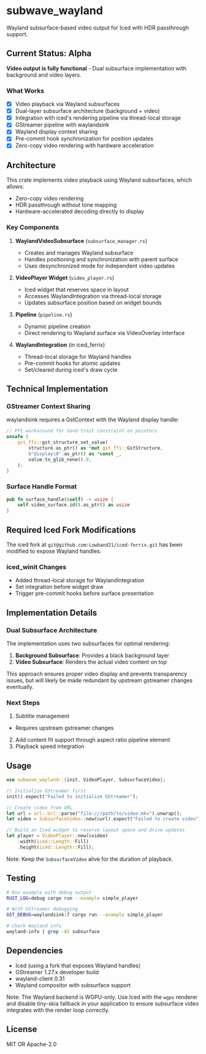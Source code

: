 # subwave_wayland

Wayland subsurface-based video output for Iced with HDR passthrough support.

## Current Status: Alpha

**Video output is fully functional** - Dual subsurface implementation with background and video layers.

### What Works
- [x] Video playback via Wayland subsurfaces
- [x] Dual-layer subsurface architecture (background + video)
- [x] Integration with iced's rendering pipeline via thread-local storage
- [x] GStreamer pipeline with waylandsink
- [x] Wayland display context sharing
- [x] Pre-commit hook synchronization for position updates
- [x] Zero-copy video rendering with hardware acceleration

## Architecture
This crate implements video playback using Wayland subsurfaces, which allows:
- Zero-copy video rendering
- HDR passthrough without tone mapping
- Hardware-accelerated decoding directly to display

### Key Components

1. **WaylandVideoSubsurface** (`subsurface_manager.rs`)
   - Creates and manages Wayland subsurface
   - Handles positioning and synchronization with parent surface
   - Uses desynchronized mode for independent video updates

2. **VideoPlayer Widget** (`video_player.rs`)
   - Iced widget that reserves space in layout
   - Accesses WaylandIntegration via thread-local storage
   - Updates subsurface position based on widget bounds

3. **Pipeline** (`pipeline.rs`)
   - Dynamic pipeline creation
   - Direct rendering to Wayland surface via VideoOverlay interface

4. **WaylandIntegration** (in iced_ferrix)
   - Thread-local storage for Wayland handles
   - Pre-commit hooks for atomic updates
   - Set/cleared during iced's draw cycle

## Technical Implementation

### GStreamer Context Sharing
waylandsink requires a GstContext with the Wayland display handle:

```rust
// FFI workaround for Send trait constraint on pointers
unsafe {
    gst_ffi::gst_structure_set_value(
        structure.as_ptr() as *mut gst_ffi::GstStructure,
        b"display\0".as_ptr() as *const _,
        value.to_glib_none().0,
    );
}
```

### Surface Handle Format
```rust
pub fn surface_handle(&self) -> usize {
    self.video_surface.id().as_ptr() as usize
}
```

## Required Iced Fork Modifications

The iced fork at `git@github.com:Lowband21/iced-ferrix.git` has been modified to expose Wayland handles:

### iced_winit Changes
- Added thread-local storage for WaylandIntegration
- Set integration before widget draw
- Trigger pre-commit hooks before surface presentation

## Implementation Details

### Dual Subsurface Architecture
The implementation uses two subsurfaces for optimal rendering:
1. **Background Subsurface**: Provides a black background layer
2. **Video Subsurface**: Renders the actual video content on top

This approach ensures proper video display and prevents transparency issues, but will likely be made redundant by upstream gstreamer changes eventually.

### Next Steps
1. Subtitle management
  - Requires upstream gstreamer changes
2. Add content fit support through aspect ratio pipeline element
3. Playback speed integration

## Usage

```rust
use subwave_wayland::{init, VideoPlayer, SubsurfaceVideo};

// Initialize GStreamer first
init().expect("Failed to initialize GStreamer");

// Create video from URL
let url = url::Url::parse("file:///path/to/video.mkv").unwrap();
let video = SubsurfaceVideo::new(&url).expect("Failed to create video");

// Build an Iced widget to reserve layout space and drive updates
let player = VideoPlayer::new(&video)
    .width(iced::Length::Fill)
    .height(iced::Length::Fill);
```

Note: Keep the `SubsurfaceVideo` alive for the duration of playback.

## Testing

```bash
# Run example with debug output
RUST_LOG=debug cargo run --example simple_player

# With GStreamer debugging
GST_DEBUG=waylandsink:7 cargo run --example simple_player

# Check Wayland info
wayland-info | grep -A5 subsurface
```


## Dependencies

- Iced (using a fork that exposes Wayland handles)
- GStreamer 1.27.x developer build
- wayland-client 0.31
- Wayland compositor with subsurface support

Note: The Wayland backend is WGPU-only. Use Iced with the `wgpu` renderer and disable tiny-skia fallback in your application to ensure subsurface video integrates with the render loop correctly.

## License

MIT OR Apache-2.0
